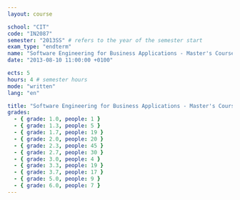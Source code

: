 ```yaml
---
layout: course

school: "CIT"
code: "IN2087"
semester: "2013SS" # refers to the year of the semester start
exam_type: "endterm"
name: "Software Engineering for Business Applications - Master's Course"
date: "2013-08-10 11:00:00 +0100"

ects: 5
hours: 4 # semester hours
mode: "written"
lang: "en"

title: "Software Engineering for Business Applications - Master's Course 2013SS Endterm"
grades:
  - { grade: 1.0, people: 1 }
  - { grade: 1.3, people: 5 }
  - { grade: 1.7, people: 19 }
  - { grade: 2.0, people: 20 }
  - { grade: 2.3, people: 45 }
  - { grade: 2.7, people: 30 }
  - { grade: 3.0, people: 4 }
  - { grade: 3.3, people: 19 }
  - { grade: 3.7, people: 17 }
  - { grade: 5.0, people: 9 }
  - { grade: 6.0, people: 7 }
---
```

